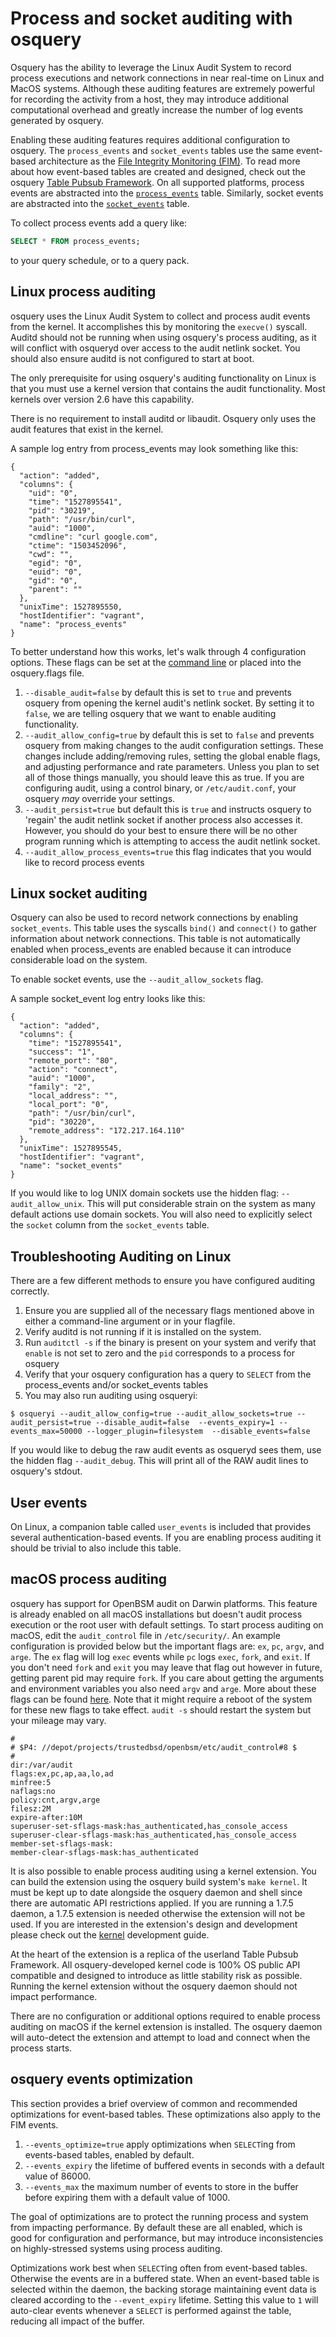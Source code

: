 # Process and socket auditing with osquery

Osquery has the ability to leverage the Linux Audit System to record process executions and network connections in near real-time on Linux and MacOS systems. Although these auditing features are extremely powerful for recording the activity from a host, they may introduce additional computational overhead and greatly increase the number of log events generated by osquery.

Enabling these auditing features requires additional configuration to osquery. The `process_events` and `socket_events` tables use the same event-based architecture as the [File Integrity Monitoring (FIM)](../deployment/file-integrity-monitoring.md). To read more about how event-based tables are created and designed, check out the osquery [Table Pubsub Framework](../development/pubsub-framework.md). On all supported platforms, process events are abstracted into the  [`process_events`](https://osquery.io/schema/2.11.2#process_events) table. Similarly, socket events are abstracted into the [`socket_events`](https://osquery.io/schema/2.11.2#process_events) table.

To collect process events add a query like:
```sql
SELECT * FROM process_events;
```
to your query schedule, or to a query pack.

## Linux process auditing

osquery uses the Linux Audit System to collect and process audit events from the kernel. It accomplishes this by monitoring the `execve()` syscall. Auditd should not be running when using osquery's process auditing, as it will conflict with osqueryd over access to the audit netlink socket. You should also ensure auditd is not configured to start at boot.

The only prerequisite for using osquery's auditing functionality on Linux is that you must use a kernel version that contains the audit functionality. Most kernels over version 2.6 have this capability.

There is no requirement to install auditd or libaudit. Osquery only uses the audit features that exist in the kernel.

A sample log entry from process_events may look something like this:
```
{
  "action": "added",
  "columns": {
    "uid": "0",
    "time": "1527895541",
    "pid": "30219",
    "path": "/usr/bin/curl",
    "auid": "1000",
    "cmdline": "curl google.com",
    "ctime": "1503452096",
    "cwd": "",
    "egid": "0",
    "euid": "0",
    "gid": "0",
    "parent": ""
  },
  "unixTime": 1527895550,
  "hostIdentifier": "vagrant",
  "name": "process_events"
}
```

To better understand how this works, let's walk through 4 configuration options. These flags can be set at the [command line](../installation/cli-flags.md) or placed into the osquery.flags file.

1. `--disable_audit=false` by default this is set to `true` and prevents osquery from opening the kernel audit's netlink socket. By setting it to `false`, we are telling osquery that we want to enable auditing functionality.
2. `--audit_allow_config=true` by default this is set to `false` and prevents osquery from making changes to the audit configuration settings. These changes include adding/removing rules, setting the global enable flags, and adjusting performance and rate parameters. Unless you plan to set all of those things manually, you should leave this as true. If you are configuring audit, using a control binary, or `/etc/audit.conf`, your osquery *may* override your settings.
3. `--audit_persist=true` but default this is `true` and instructs osquery to 'regain' the audit netlink socket if another process also accesses it. However, you should do your best to ensure there will be no other program running which is attempting to access the audit netlink socket.
4. `--audit_allow_process_events=true` this flag indicates that you would like to record process events

## Linux socket auditing

Osquery can also be used to record network connections by enabling `socket_events`. This table uses the syscalls `bind()` and `connect()` to gather information about network connections. This table is not automatically enabled when process_events are enabled because it can introduce considerable load on the system.

To enable socket events, use the `--audit_allow_sockets` flag.

A sample socket_event log entry looks like this:
```
{
  "action": "added",
  "columns": {
    "time": "1527895541",
    "success": "1",
    "remote_port": "80",
    "action": "connect",
    "auid": "1000",
    "family": "2",
    "local_address": "",
    "local_port": "0",
    "path": "/usr/bin/curl",
    "pid": "30220",
    "remote_address": "172.217.164.110"
  },
  "unixTime": 1527895545,
  "hostIdentifier": "vagrant",
  "name": "socket_events"
}
```

If you would like to log UNIX domain sockets use the hidden flag: `--audit_allow_unix`. This will put considerable strain on the system as many default actions use domain sockets. You will also need to explicitly select the `socket` column from the `socket_events` table.

## Troubleshooting Auditing on Linux

There are a few different methods to ensure you have configured auditing correctly.

1. Ensure you are supplied all of the necessary flags mentioned above in either a command-line argument or in your flagfile.
2. Verify auditd is not running if it is installed on the system.
3. Run `auditctl -s` if the binary is present on your system and verify that `enable` is not set to zero and the `pid` corresponds to a process for osquery
4. Verify that your osquery configuration has a query to `SELECT` from the process_events and/or socket_events tables
5. You may also run auditing using osqueryi:
```
$ osqueryi --audit_allow_config=true --audit_allow_sockets=true --audit_persist=true --disable_audit=false  --events_expiry=1 --events_max=50000 --logger_plugin=filesystem  --disable_events=false
```

If you would like to debug the raw audit events as osqueryd sees them, use the hidden flag `--audit_debug`. This will print all of the RAW audit lines to osquery's stdout.

## User events

On Linux, a companion table called `user_events` is included that provides several authentication-based events. If you are enabling process auditing it should be trivial to also include this table.

## macOS process auditing

osquery has support for OpenBSM audit on Darwin platforms. This feature is already enabled on all macOS installations but doesn't audit process execution or the root user with default settings. To start process auditing on macOS, edit the `audit_control` file in `/etc/security/`. An example configuration is provided below but the important flags are: `ex`, `pc`, `argv`, and `arge`. The `ex` flag will log `exec` events while `pc` logs `exec`, `fork`, and `exit`. If you don't need `fork` and `exit` you may leave that flag out however in future, getting parent pid may require `fork`. If you care about getting the arguments and environment variables you also need `argv` and `arge`. More about these flags can be found [here](https://www.freebsd.org/cgi/man.cgi?apropos=0&sektion=5&query=audit_control&manpath=FreeBSD+7.0-current&format=html). Note that it might require a reboot of the system for these new flags to take effect. `audit -s` should restart the system but your mileage may vary.
```
#
# $P4: //depot/projects/trustedbsd/openbsm/etc/audit_control#8 $
#
dir:/var/audit
flags:ex,pc,ap,aa,lo,ad
minfree:5
naflags:no
policy:cnt,argv,arge
filesz:2M
expire-after:10M
superuser-set-sflags-mask:has_authenticated,has_console_access
superuser-clear-sflags-mask:has_authenticated,has_console_access
member-set-sflags-mask:
member-clear-sflags-mask:has_authenticated
```

It is also possible to enable process auditing using a kernel extension. You can build the extension using the osquery build system's `make kernel`. It must be kept up to date alongside the osquery daemon and shell since there are automatic API restrictions applied. If you are running a 1.7.5 daemon, a 1.7.5 extension is needed otherwise the extension will not be used. If you are interested in the extension's design and development please check out the [kernel](../development/kernel.md) development guide.

At the heart of the extension is a replica of the userland Table Pubsub Framework. All osquery-developed kernel code is 100% OS public API compatible and designed to introduce as little stability risk as possible. Running the kernel extension without the osquery daemon should not impact performance.

There are no configuration or additional options required to enable process auditing on macOS if the kernel extension is installed. The osquery daemon will auto-detect the extension and attempt to load and connect when the process starts.

## osquery events optimization

This section provides a brief overview of common and recommended optimizations for event-based tables. These optimizations also apply to the FIM events.

1. `--events_optimize=true` apply optimizations when `SELECT`ing from events-based tables, enabled by default.
2. `--events_expiry` the lifetime of buffered events in seconds with a default value of 86000.
3. `--events_max` the maximum number of events to store in the buffer before expiring them with a default value of 1000.

The goal of optimizations are to protect the running process and system from impacting performance. By default these are all enabled, which is good for configuration and performance, but may introduce inconsistencies on highly-stressed systems using process auditing.

Optimizations work best when `SELECT`ing often from event-based tables. Otherwise the events are in a buffered state. When an event-based table is selected within the daemon, the backing storage maintaining event data is cleared according to the `--event_expiry` lifetime. Setting this value to `1` will auto-clear events whenever a `SELECT` is performed against the table, reducing all impact of the buffer.
